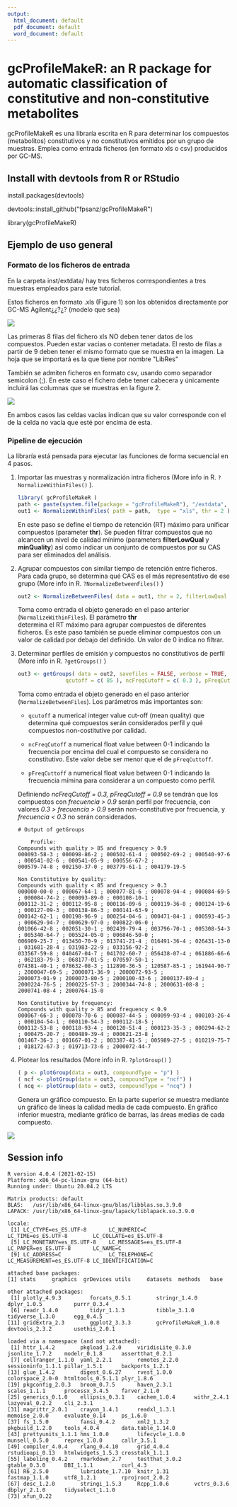 ```yaml
---
output:
  html_document: default
  pdf_document: default
  word_document: default
---
```

# gcProfileMakeR: an R package for automatic classification of constitutive and non-constitutive metabolites

gcProfileMakeR es una libraría escrita en R para determinar los compuestos (metabolitos) constitutivos y no constitutivos emitidos por un grupo de muestras. Emplea como entrada ficheros (en formato xls o csv) producidos por GC-MS. 


## Install with devtools from R or RStudio

install.packages(devtools) 

devtools::install_github("fpsanz/gcProfileMakeR")

library(gcProfileMakeR)

## Ejemplo de uso general

### Formato de los ficheros de entrada

En la carpeta inst/extdata/ hay tres ficheros correspondientes a tres muestras empleados para este tutorial.

Estos ficheros en formato .xls (Figure 1) son los obtenidos directamente por GC-MS Agilent¿¿?¿? (modelo que sea)

![](gc_fig1.png)

Las primeras 8 filas del fichero xls NO deben tener datos de los compuestos. Pueden estar vacias o contener metadata. El resto de filas a partir de 9 deben tener el mismo formato que se muestra en la imagen. La hoja que se importará es la que tiene por nombre "LibRes"

También se admiten ficheros en formato csv, usando como separador semicolon (;). En este caso el fichero debe tener cabecera y únicamente incluirá las columnas que se muestras en la figure 2.

![](gc_fig2.png)

En ambos casos las celdas vacías indican que su valor corresponde con el de la celda no vacía que esté por encima de esta.

### Pipeline de ejecución

La libraría está pensada para ejecutar las funciones de forma secuencial en 4 pasos.

1. Importar las muestras y normalización intra ficheros (More info in R. ```?NormalizeWithinFiles()``` ).

    ```r
    library( gcProfileMakeR )
    path <- paste(system.file(package = "gcProfileMakeR"), "/extdata", sep="") # or path to your files
    out1 <- NormalizeWithinFiles( path = path,  type = "xls", thr = 2 )
    ```
    En este paso se define el tiempo de retención (RT) máximo para unificar compuestos (parameter **thr**). Se
    pueden filtrar compuestos que no alcancen un nivel de calidad mínimo (parameters **filterLowQual** y
    **minQuality**) así como indicar un conjunto de compuestos por su CAS para ser eliminados del análisis.

2. Agrupar compuestos con similar tiempo de retención entre ficheros. Para cada grupo, se determina qué CAS es el más representativo de ese grupo (More info in R. ```?NormalizeBetweenFiles()``` )

    ```r
    out2 <- NormalizeBetweenFiles( data = out1, thr = 2, filterLowQual = 0 )
    ```
    Toma como entrada el objeto generado en el paso anterior (```NormalizeWithinFiles```). El parámetro **thr**   
    determina el RT máximo para agrupar compuestos de diferentes ficheros. Es este paso también se puede
    eliminar compuestos con un valor de calidad por debajo del definido. Un valor de 0 indica no filtrar.

3. Determinar perfiles de emisión y compuestos no constitutivos de perfil (More info in R. ```?getGroups()``` )

    ```r
    out3 <- getGroups( data = out2, savefiles = FALSE, verbose = TRUE, 
                   qcutoff = c( 85 ), ncFreqCutoff = c( 0.3 ), pFreqCutoff = c( 0.9 ) )
    ```
    
    Toma como entrada el objeto generado en el paso anterior (```NormalizeBetweenFiles```). Los parámetros más importantes son: 
    
    * ```qcutoff``` a numerical integer value cut-off (mean quality) que determina qué compuestos serán considerados perfil y qué compuestos non-costitutive por calidad.
    
    * ```ncFreqCutoff``` a numerical float value between 0-1 indicando la frecuencia por encima del cual el compuesto se considera no constitutivo. Este valor debe ser menor que el de ```pFreqCuttoff```.
    
    * ```pFreqCuttoff``` a numerical float value between 0-1 indicando la frecuencia mímina para considerar a un compuesto como perfil.
    
    Definiendo *ncFreqCutoff = 0.3, pFreqCutoff = 0.9* se tendrán que los compuestos con *frecuencia > 0.9* serán perfil por frecuencia, con valores *0.3 > frecuencia > 0.9* serán non-constitutive por frecuencia, y *frecuencia < 0.3* no serán considerados.
    
    ```
    # Output of getGroups

        Profile:
    Compounds with quality > 85 and frequency > 0.9 
    000093-58-3 ; 000098-86-2 ; 000502-61-4 ; 000502-69-2 ; 000540-97-6 ; 000541-02-6 ; 000541-05-9 ; 000556-67-2 ; 
    000579-74-8 ; 002150-37-0 ; 003779-61-1 ; 004179-19-5
    
    Non Constitutive by quality:
    Compounds with quality < 85 and frequency > 0.3 
    000000-00-0 ; 000067-64-1 ; 000077-81-6 ; 000078-94-4 ; 000084-69-5 ; 000084-74-2 ; 000093-89-0 ; 000108-10-1 ; 
    000112-31-2 ; 000112-95-8 ; 000116-09-6 ; 000119-36-8 ; 000124-19-6 ; 000127-09-3 ; 000138-86-3 ; 000141-63-9 ; 
    000142-62-1 ; 000198-96-9 ; 000254-04-6 ; 000471-84-1 ; 000593-45-3 ; 000629-94-7 ; 000629-97-0 ; 000822-06-0 ; 
    001066-42-8 ; 002051-30-1 ; 002439-79-4 ; 003796-70-1 ; 005308-54-3 ; 005340-64-7 ; 005524-05-0 ; 006846-50-0 ; 
    006909-25-7 ; 013450-70-9 ; 013741-21-4 ; 016491-36-4 ; 026431-13-0 ; 031681-28-4 ; 031983-22-9 ; 033156-92-2 ; 
    033567-59-8 ; 040467-04-7 ; 041702-60-7 ; 056438-07-4 ; 061886-66-6 ; 062183-79-3 ; 068177-01-5 ; 070597-50-1 ; 
    074381-40-1 ; 078632-08-3 ; 112890-36-5 ; 120587-85-1 ; 161944-90-7 ; 2000047-69-5 ; 2000071-36-9 ; 2000072-93-5 ; 
    2000073-01-9 ; 2000073-80-5 ; 2000100-43-6 ; 2000137-89-4 ; 2000224-76-5 ; 2000225-57-3 ; 2000344-74-8 ; 2000631-08-8 ; 
    2000741-08-4 ; 2000764-15-0
    
    Non Constitutive by frequency:
    Compounds with quality > 85 and frequency < 0.9 
    000067-66-3 ; 000078-70-6 ; 000087-44-5 ; 000099-93-4 ; 000103-26-4 ; 000104-54-1 ; 000110-54-3 ; 000112-18-5 ; 
    000112-53-8 ; 000118-93-4 ; 000120-51-4 ; 000123-35-3 ; 000294-62-2 ; 000475-20-7 ; 000489-39-4 ; 000621-23-8 ; 
    001467-36-3 ; 001667-01-2 ; 003387-41-5 ; 005989-27-5 ; 010219-75-7 ; 018172-67-3 ; 019713-73-6 ; 2000072-44-7
    ```

4. Plotear los resultados (More info in R. ```?plotGroup()``` )
        
    ```r
    ( p <- plotGroup(data = out3, compoundType = "p") )
    ( ncf <- plotGroup(data = out3, compoundType = "ncf") )
    ( ncq <- plotGroup(data = out3, compoundType = "ncq") ) 
    ```
    
    Genera un gráfico compuesto. En la parte superior se muestra mediante un gráfico de líneas la calidad media de cada compuesto. En gráfico inferior muestra, mediante gráfico de barras, las áreas medias de cada compuesto.
    
![](gc_fig3.png)
    
## Session info

```
R version 4.0.4 (2021-02-15)
Platform: x86_64-pc-linux-gnu (64-bit)
Running under: Ubuntu 20.04.2 LTS

Matrix products: default
BLAS:   /usr/lib/x86_64-linux-gnu/blas/libblas.so.3.9.0
LAPACK: /usr/lib/x86_64-linux-gnu/lapack/liblapack.so.3.9.0

locale:
 [1] LC_CTYPE=es_ES.UTF-8       LC_NUMERIC=C               LC_TIME=es_ES.UTF-8        LC_COLLATE=es_ES.UTF-8    
 [5] LC_MONETARY=es_ES.UTF-8    LC_MESSAGES=es_ES.UTF-8    LC_PAPER=es_ES.UTF-8       LC_NAME=C                 
 [9] LC_ADDRESS=C               LC_TELEPHONE=C             LC_MEASUREMENT=es_ES.UTF-8 LC_IDENTIFICATION=C       

attached base packages:
[1] stats     graphics  grDevices utils     datasets  methods   base     

other attached packages:
 [1] plotly_4.9.3         forcats_0.5.1        stringr_1.4.0        dplyr_1.0.5          purrr_0.3.4         
 [6] readr_1.4.0          tidyr_1.1.3          tibble_3.1.0         tidyverse_1.3.0      egg_0.4.5           
[11] gridExtra_2.3        ggplot2_3.3.3        gcProfileMakeR_1.0.0 devtools_2.3.2       usethis_2.0.1       

loaded via a namespace (and not attached):
 [1] httr_1.4.2        pkgload_1.2.0     viridisLite_0.3.0 jsonlite_1.7.2    modelr_0.1.8      assertthat_0.2.1 
 [7] cellranger_1.1.0  yaml_2.2.1        remotes_2.2.0     sessioninfo_1.1.1 pillar_1.5.1      backports_1.2.1  
[13] glue_1.4.2        digest_0.6.27     rvest_1.0.0       colorspace_2.0-0  htmltools_0.5.1.1 plyr_1.8.6       
[19] pkgconfig_2.0.3   broom_0.7.5       haven_2.3.1       scales_1.1.1      processx_3.4.5    farver_2.1.0     
[25] generics_0.1.0    ellipsis_0.3.1    cachem_1.0.4      withr_2.4.1       lazyeval_0.2.2    cli_2.3.1        
[31] magrittr_2.0.1    crayon_1.4.1      readxl_1.3.1      memoise_2.0.0     evaluate_0.14     ps_1.6.0         
[37] fs_1.5.0          fansi_0.4.2       xml2_1.3.2        pkgbuild_1.2.0    tools_4.0.4       data.table_1.14.0
[43] prettyunits_1.1.1 hms_1.0.0         lifecycle_1.0.0   munsell_0.5.0     reprex_1.0.0      callr_3.5.1      
[49] compiler_4.0.4    rlang_0.4.10      grid_4.0.4        rstudioapi_0.13   htmlwidgets_1.5.3 crosstalk_1.1.1  
[55] labeling_0.4.2    rmarkdown_2.7     testthat_3.0.2    gtable_0.3.0      DBI_1.1.1         curl_4.3         
[61] R6_2.5.0          lubridate_1.7.10  knitr_1.31        fastmap_1.1.0     utf8_1.2.1        rprojroot_2.0.2  
[67] desc_1.2.0        stringi_1.5.3     Rcpp_1.0.6        vctrs_0.3.6       dbplyr_2.1.0      tidyselect_1.1.0 
[73] xfun_0.22  
```
